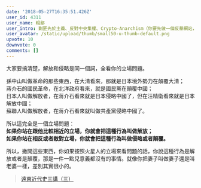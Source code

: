 ```yaml
---
date: '2018-05-27T16:35:51.426Z'
user_id: 4311
user_name: 粗鄙
user_intro: 剿匪先於主義、反對中央集權、Crypto-Anarchism（你要先做一個反華網站，然後再把它賣給共產黨）
user_avatar: /static/upload/thumb/small50-u-thumb-default.png
upvote: 10
downvote: 0
comments: []
---
```


大家要搞清楚，解放和侵略是同一個詞，全看你的立場問題。

孫中山叫做革命的那些東西，在大清看來，那就是日本境外勢力在顛覆大清；  
蔣介石的國民革命，在北洋政府看來，就是國民黨在顛覆中國；  
日本人叫做解放者，在蔣介石看來就是日本侵略中國了，但在汪精衛看來就是日本解放中國；  
蘇聯人叫做解放者，在蔣介石看來就叫做共產黨侵略中國了。

所以這完全是一個立場問題：  
**如果你站在跟他比較相近的立場，你就會把這種行為叫做解放；  
如果你站在相反或者敵對立場，你就會把這種行為叫做侵略或者顛覆。**

所以，撇開這些東西，你如果按照火星人的立場來看問題的話，你說這種行為是解放或者是顛覆，那是一件一點兒意義都沒有的事情。就像你把妻子叫做妻子還是叫老婆一樣，差別其實很小的。

> [遠東近代史三講（三）](https://web.archive.org:443/web/20180529145720/https://medium.com/@LiuZhongjing/遠東近代史三講-三-答問部分-ff72766c6640)
